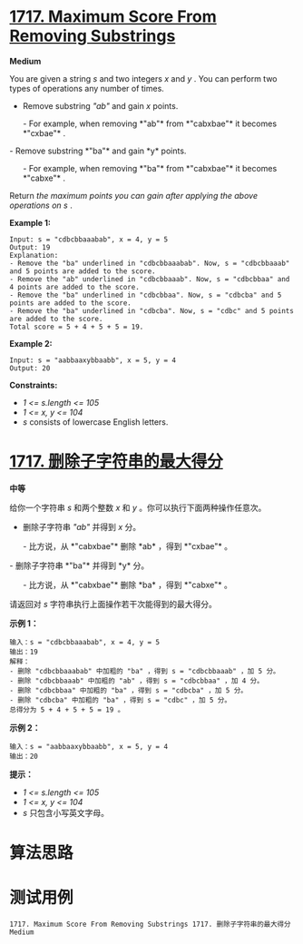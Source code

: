 # [1717. Maximum Score From Removing Substrings][enTitle]

**Medium**

You are given a string  *s*  and two integers  *x*  and  *y* . You can perform two types of operations any number of times.

- Remove substring  *"ab"*  and gain  *x*  points. 
 <ul> 
  - For example, when removing  *"ab"*  from  *"cabxbae"*  it becomes  *"cxbae"* . 
 </ul>  
- Remove substring  *"ba"*  and gain  *y*  points. 
 <ul> 
  - For example, when removing  *"ba"*  from  *"cabxbae"*  it becomes  *"cabxe"* . 
 </ul> 

Return  *the maximum points you can gain after applying the above operations on*   *s* .



**Example 1:** 

```
Input: s = "cdbcbbaaabab", x = 4, y = 5
Output: 19
Explanation:
- Remove the "ba" underlined in "cdbcbbaaabab". Now, s = "cdbcbbaaab" and 5 points are added to the score.
- Remove the "ab" underlined in "cdbcbbaaab". Now, s = "cdbcbbaa" and 4 points are added to the score.
- Remove the "ba" underlined in "cdbcbbaa". Now, s = "cdbcba" and 5 points are added to the score.
- Remove the "ba" underlined in "cdbcba". Now, s = "cdbc" and 5 points are added to the score.
Total score = 5 + 4 + 5 + 5 = 19.
```

**Example 2:** 

```
Input: s = "aabbaaxybbaabb", x = 5, y = 4
Output: 20

```



**Constraints:** 

-  *1 <= s.length <= 105*  
-  *1 <= x, y <= 104*  
-  *s*  consists of lowercase English letters.


# [1717. 删除子字符串的最大得分][cnTitle]

**中等**

给你一个字符串  *s*  和两个整数  *x*  和  *y*  。你可以执行下面两种操作任意次。

- 删除子字符串  *"ab"*  并得到  *x*  分。 
 <ul> 
  - 比方说，从  *"cabxbae"*  删除  *ab*  ，得到  *"cxbae"*  。 
 </ul>  
- 删除子字符串 *"ba"*  并得到  *y*  分。 
 <ul> 
  - 比方说，从  *"cabxbae"*  删除  *ba*  ，得到  *"cabxe"*  。 
 </ul> 

请返回对  *s*  字符串执行上面操作若干次能得到的最大得分。



**示例 1：** 

```
输入：s = "cdbcbbaaabab", x = 4, y = 5
输出：19
解释：
- 删除 "cdbcbbaaabab" 中加粗的 "ba" ，得到 s = "cdbcbbaaab" ，加 5 分。
- 删除 "cdbcbbaaab" 中加粗的 "ab" ，得到 s = "cdbcbbaa" ，加 4 分。
- 删除 "cdbcbbaa" 中加粗的 "ba" ，得到 s = "cdbcba" ，加 5 分。
- 删除 "cdbcba" 中加粗的 "ba" ，得到 s = "cdbc" ，加 5 分。
总得分为 5 + 4 + 5 + 5 = 19 。
```

**示例 2：** 

```
输入：s = "aabbaaxybbaabb", x = 5, y = 4
输出：20

```



**提示：** 

-  *1 <= s.length <= 105*  
-  *1 <= x, y <= 104*  
-  *s*  只包含小写英文字母。




# 算法思路

# 测试用例
```
1717. Maximum Score From Removing Substrings 1717. 删除子字符串的最大得分 Medium
```

[enTitle]: https://leetcode.com/problems/maximum-score-from-removing-substrings/
[cnTitle]: https://leetcode-cn.com/problems/maximum-score-from-removing-substrings/
